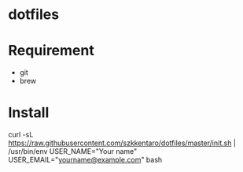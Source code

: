 dotfiles
========

# Requirement

- git
- brew

# Install
curl -sL https://raw.githubusercontent.com/szkkentaro/dotfiles/master/init.sh | /usr/bin/env USER_NAME="Your name" USER_EMAIL="yourname@example.com" bash
